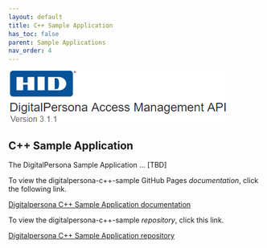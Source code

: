 ```yaml
---
layout: default
title: C++ Sample Application
has_toc: false
parent: Sample Applications
nav_order: 4  
---
```


![](../assets/HID-logo.png)   

## C++ Sample Application

The DigitalPersona Sample Application ... [TBD]

To view the digitalpersona-c++-sample GitHub Pages *documentation*,  click the following link.

[Digitalpersona C++ Sample Application  documentation](https://lenhodgeman.github.io/digitalpersona-c++-sample/)

To view the digitalpersona-c++-sample *repository*,  click this link.

[Digitalpersona C++ Sample Application repository](https://github.com/LenHodgeman/digitalpersona-c++-sample/)
